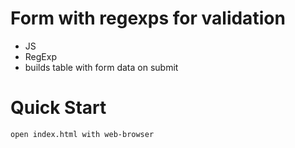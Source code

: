 # Form with regexps for validation
 - JS
 - RegExp
 - builds table with form data on submit

# Quick Start

```
open index.html with web-browser

```
